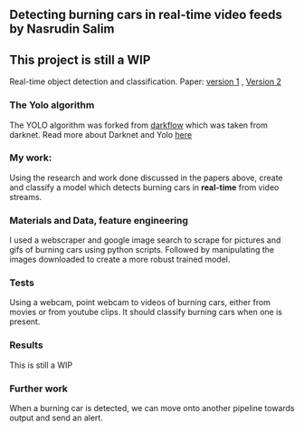 
## Detecting burning cars in real-time video feeds by Nasrudin Salim
## This project is still a WIP

Real-time object detection and classification. Paper: [version 1](https://arxiv.org/pdf/1506.02640.pdf) , [Version 2](https://arxiv.org/pdf/1612.08242.pdf) 

### The Yolo algorithm
The YOLO algorithm was forked from [darkflow](https://github.com/thtrieu/darkflow) which was taken from darknet. Read more about Darknet and Yolo [here](http://pjreddie.com/darknet/yolo/) 

### My work:
Using the research and work done discussed in the papers above, create and classify a model which detects burning cars in **real-time** from video streams.

### Materials and Data, feature engineering
I used a webscraper and google image search to scrape for pictures and gifs of burning cars using python scripts. Followed by manipulating the images downloaded to create a more robust trained model.

### Tests
Using a webcam, point webcam to videos of burning cars, either from movies or from youtube clips. It should classify burning cars when one is present.

### Results
This is still a WIP

### Further work
When a burning car is detected, we can move onto another pipeline towards output and send an alert.
